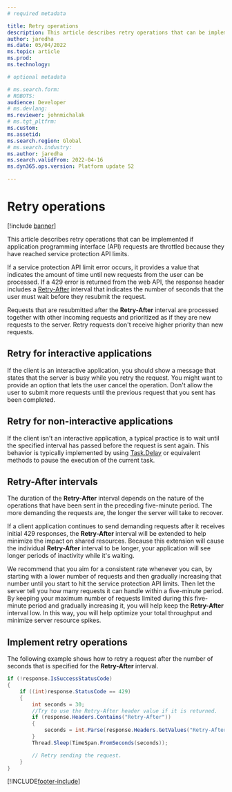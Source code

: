 ```yaml
---
# required metadata

title: Retry operations
description: This article describes retry operations that can be implemented if application programming interface (API) requests are throttled because they have reached service protection API limits.
author: jaredha
ms.date: 05/04/2022
ms.topic: article
ms.prod: 
ms.technology: 

# optional metadata

# ms.search.form: 
# ROBOTS: 
audience: Developer
# ms.devlang: 
ms.reviewer: johnmichalak
# ms.tgt_pltfrm: 
ms.custom: 
ms.assetid: 
ms.search.region: Global
# ms.search.industry: 
ms.author: jaredha
ms.search.validFrom: 2022-04-16
ms.dyn365.ops.version: Platform update 52

---
```


# Retry operations

[!include [banner](../includes/banner.md)]

This article describes retry operations that can be implemented if application programming interface (API) requests are throttled because they have reached service protection API limits.

If a service protection API limit error occurs, it provides a value that indicates the amount of time until new requests from the user can be processed. If a 429 error is returned from the web API, the response header includes a [Retry-After](https://developer.mozilla.org/docs/Web/HTTP/Headers/Retry-After) interval that indicates the number of seconds that the user must wait before they resubmit the request.

Requests that are resubmitted after the **Retry-After** interval are processed together with other incoming requests and prioritized as if they are new requests to the server. Retry requests don't receive higher priority than new requests.

## Retry for interactive applications

If the client is an interactive application, you should show a message that states that the server is busy while you retry the request. You might want to provide an option that lets the user cancel the operation. Don't allow the user to submit more requests until the previous request that you sent has been completed.

## Retry for non-interactive applications

If the client isn't an interactive application, a typical practice is to wait until the specified interval has passed before the request is sent again. This behavior is typically implemented by using [Task.Delay](/dotnet/api/system.threading.tasks.task.delay) or equivalent methods to pause the execution of the current task.

## Retry-After intervals

The duration of the **Retry-After** interval depends on the nature of the operations that have been sent in the preceding five-minute period. The more demanding the requests are, the longer the server will take to recover.

If a client application continues to send demanding requests after it receives initial 429 responses, the **Retry-After** interval will be extended to help minimize the impact on shared resources. Because this extension will cause the individual **Retry-After** interval to be longer, your application will see longer periods of inactivity while it's waiting.

We recommend that you aim for a consistent rate whenever you can, by starting with a lower number of requests and then gradually increasing that number until you start to hit the service protection API limits. Then let the server tell you how many requests it can handle within a five-minute period. By keeping your maximum number of requests limited during this five-minute period and gradually increasing it, you will help keep the **Retry-After** interval low. In this way, you will help optimize your total throughput and minimize server resource spikes.

## Implement retry operations

The following example shows how to retry a request after the number of seconds that is specified for the **Retry-After** interval.

```C#
if (!response.IsSuccessStatusCode) 
{ 
    if ((int)response.StatusCode == 429) 
    { 
        int seconds = 30; 
        //Try to use the Retry-After header value if it is returned. 
        if (response.Headers.Contains("Retry-After")) 
        { 
            seconds = int.Parse(response.Headers.GetValues("Retry-After").FirstOrDefault()); 
        } 
        Thread.Sleep(TimeSpan.FromSeconds(seconds)); 

        // Retry sending the request.
    } 
} 
```

[!INCLUDE[footer-include](../../../includes/footer-banner.md)]
